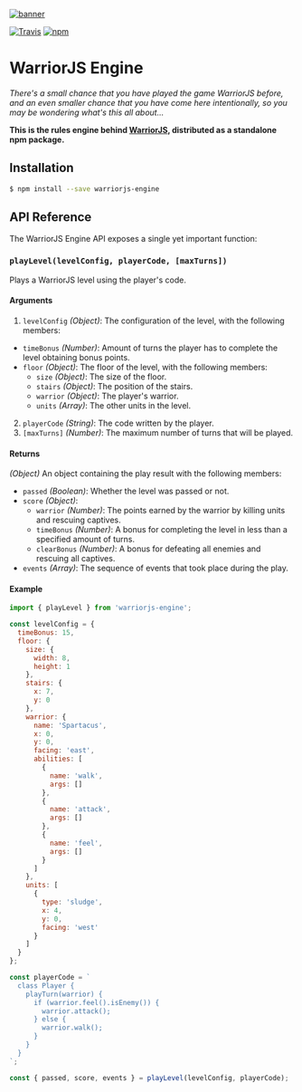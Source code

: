 [![banner](https://cdn.rawgit.com/olistic/warriorjs-engine/master/warriorjs-logo.svg)](https://github.com/olistic/warriorjs)

[![Travis](https://img.shields.io/travis/olistic/warriorjs-engine.svg?style=flat-square)](https://travis-ci.org/olistic/warriorjs-engine)
[![npm](https://img.shields.io/npm/v/warriorjs-engine.svg?style=flat-square)](https://www.npmjs.com/package/warriorjs-engine)

# WarriorJS Engine

*There's a small chance that you have played the game WarriorJS before, and an even smaller chance that you have come here intentionally, so you may be wondering what's this all about...*

**This is the rules engine behind [WarriorJS](https://github.com/olistic/warriorjs), distributed as a standalone npm package.**

## Installation

```bash
$ npm install --save warriorjs-engine
```

## API Reference

The WarriorJS Engine API exposes a single yet important function:

### `playLevel(levelConfig, playerCode, [maxTurns])`

Plays a WarriorJS level using the player's code.

#### Arguments

1. `levelConfig` *(Object)*: The configuration of the level, with the following members:
  * `timeBonus` *(Number)*: Amount of turns the player has to complete the level obtaining bonus points.
  * `floor` *(Object)*: The floor of the level, with the following members:
    * `size` *(Object)*: The size of the floor.
    * `stairs` *(Object)*: The position of the stairs.
    * `warrior` *(Object)*: The player's warrior.
    * `units` *(Array)*: The other units in the level.
2. `playerCode` *(String)*: The code written by the player.
3. `[maxTurns]` *(Number)*: The maximum number of turns that will be played.

#### Returns

*(Object)* An object containing the play result with the following members:
  * `passed` *(Boolean)*: Whether the level was passed or not.
  * `score` *(Object)*:
    * `warrior` *(Number)*: The points earned by the warrior by killing units and rescuing captives.
    * `timeBonus` *(Number)*: A bonus for completing the level in less than a specified amount of turns.
    * `clearBonus` *(Number)*: A bonus for defeating all enemies and rescuing all captives.
  * `events` *(Array)*: The sequence of events that took place during the play.

#### Example

```javascript
import { playLevel } from 'warriorjs-engine';

const levelConfig = {
  timeBonus: 15,
  floor: {
    size: {
      width: 8,
      height: 1
    },
    stairs: {
      x: 7,
      y: 0
    },
    warrior: {
      name: 'Spartacus',
      x: 0,
      y: 0,
      facing: 'east',
      abilities: [
        {
          name: 'walk',
          args: []
        },
        {
          name: 'attack',
          args: []
        },
        {
          name: 'feel',
          args: []
        }
      ]
    },
    units: [
      {
        type: 'sludge',
        x: 4,
        y: 0,
        facing: 'west'
      }
    ]
  }
};

const playerCode = `
  class Player {
    playTurn(warrior) {
      if (warrior.feel().isEnemy()) {
        warrior.attack();
      } else {
        warrior.walk();
      }
    }
  }
`;

const { passed, score, events } = playLevel(levelConfig, playerCode);
```
